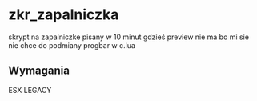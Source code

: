 # zkr_zapalniczka

skrypt na zapalniczke pisany w 10 minut gdzieś preview nie ma bo mi sie nie chce 
do podmiany progbar w c.lua

## Wymagania

ESX LEGACY
